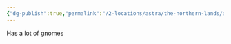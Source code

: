 ```yaml
---
{"dg-publish":true,"permalink":"/2-locations/astra/the-northern-lands/argent/argent/"}
---
```


Has a lot of gnomes